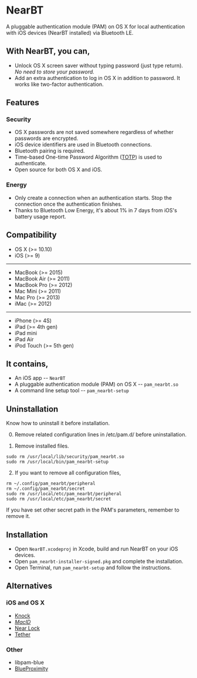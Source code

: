 NearBT
======

A pluggable authentication module (PAM) on OS X for local authentication with iOS devices (NearBT installed) via Bluetooth LE.

With NearBT, you can,
---------------------

- Unlock OS X screen saver without typing password (just type return). *No need to store your password.*
- Add an extra authentication to log in OS X in addition to password. It works like two-factor authentication.

Features
--------

### Security

* OS X passwords are not saved somewhere regardless of whether passwords are encrypted.
* iOS device identifiers are used in Bluetooth connections.
* Bluetooth pairing is required.
* Time-based One-time Password Algorithm ([TOTP](https://en.wikipedia.org/wiki/Time-based_One-time_Password_Algorithm)) is used to authenticate.
* Open source for both OS X and iOS.

### Energy

* Only create a connection when an authentication starts. Stop the connection once the authentication finishes.
* Thanks to Bluetooth Low Energy, it's about 1% in 7 days from iOS's battery usage report.

Compatibility
-------------

- OS X (>= 10.10)
- iOS (>= 9)

---

- MacBook (>= 2015)
- MacBook Air (>= 2011)
- MacBook Pro (>= 2012)
- Mac Mini (>= 2011)
- Mac Pro (>= 2013)
- iMac (>= 2012)

---

- iPhone (>= 4S)
- iPad (>= 4th gen)
- iPad mini
- iPad Air
- iPod Touch (>= 5th gen)

It contains,
------------

* An iOS app -- `NearBT`
* A pluggable authentication module (PAM) on OS X -- `pam_nearbt.so`
* A command line setup tool -- `pam_nearbt-setup`

Uninstallation
--------------

Know how to uninstall it before installation.

0. Remove related configuration lines in /etc/pam.d/ before uninstallation.

1. Remove installed files.
  ```
  sudo rm /usr/local/lib/security/pam_nearbt.so
  sudo rm /usr/local/bin/pam_nearbt-setup
  ```

2. If you want to remove all configuration files,
  ```
  rm ~/.config/pam_nearbt/peripheral
  rm ~/.config/pam_nearbt/secret
  sudo rm /usr/local/etc/pam_nearbt/peripheral
  sudo rm /usr/local/etc/pam_nearbt/secret
  ```
  If you have set other secret path in the PAM's parameters, remember to remove it.

Installation
------------

- Open `NearBT.xcodeproj` in Xcode, build and run NearBT on your iOS devices.
- Open `pam_nearbt-installer-signed.pkg` and complete the installation.
- Open Terminal, run `pam_nearbt-setup` and follow the instructions.

Alternatives
------------

### iOS and OS X

- [Knock](http://www.knocktounlock.com)
- [*MacID*](http://macid.co)
- [Near Lock](http://nearlock.me)
- [Tether](http://www.hellotether.com)

### Other

- libpam-blue
- [BlueProximity](http://blueproximity.sourceforge.net)

